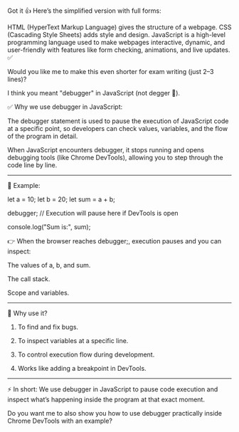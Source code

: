 Got it 👍 Here’s the simplified version with full forms:

HTML (HyperText Markup Language) gives the structure of a webpage.
CSS (Cascading Style Sheets) adds style and design.
JavaScript is a high-level programming language used to make webpages interactive, dynamic, and user-friendly with features like form checking, animations, and live updates. ✅

Would you like me to make this even shorter for exam writing (just 2–3 lines)?



I think you meant "debugger" in JavaScript (not degger 🙂).

✅ Why we use debugger in JavaScript:

The debugger statement is used to pause the execution of JavaScript code at a specific point, so developers can check values, variables, and the flow of the program in detail.

When JavaScript encounters debugger, it stops running and opens debugging tools (like Chrome DevTools), allowing you to step through the code line by line.


---

🔹 Example:

let a = 10;
let b = 20;
let sum = a + b;

debugger; // Execution will pause here if DevTools is open

console.log("Sum is:", sum);

👉 When the browser reaches debugger;, execution pauses and you can inspect:

The values of a, b, and sum.

The call stack.

Scope and variables.



---

🔹 Why use it?

1. To find and fix bugs.


2. To inspect variables at a specific line.


3. To control execution flow during development.


4. Works like adding a breakpoint in DevTools.




---

⚡ In short:
We use debugger in JavaScript to pause code execution and inspect what’s happening inside the program at that exact moment.

Do you want me to also show you how to use debugger practically inside Chrome DevTools with an example?


